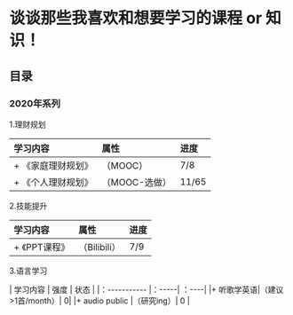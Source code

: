 # 谈谈那些我喜欢和想要学习的课程 or 知识！
## 目录
### 2020年系列
1.理财规划

| 学习内容 |  属性 |  进度 | 
| :-----------| :-----| :----| 
|+ 《家庭理财规划》 |（MOOC）   |  7/8  |
|+ 《个人理财规划》|（MOOC-选做）|  11/65|

2.技能提升

| 学习内容 | 属性 | 进度 |
|:----------- |:-----| :----|
|+ 《PPT课程》|（Bilibili）| 7/9 |

3.语言学习

| 学习内容 | 强度 | 状态 |
|：----------- |：-----| ：----|
|+ 听歌学英语|（建议>1首/month）| 0|
|+ audio public |（研究ing）| 0 |
